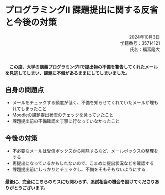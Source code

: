 # プログラミングII 課題提出に関する反省と今後の対策

<div style="text-align: right;">
2024年10月3日  <br>
学籍番号：35714121  <br>
氏名：福富隆大  <br>
<br>
</div>  

#### 　この度、大学の講義プログラミングIIで提出物の不備を警告してくれたメールを見逃してしまい、課題に不備があるままにしてしまいました。

## 自身の問題点
- メールをチェックする頻度が低く、不備を知らせてくれていたメールが埋もれてしまったこと
- Moodleの課題提出状況のチェックを怠っていたこと
- 課題提出前の不備確認を丁寧に行なっていなかったこと

## 今後の対策
- 不必要なメールは受信ボックスから削除するなど、メールボックスの整理をする
- 再提出になっているかもしれないので、こまめに提出状況などを確認する
- 課題提出前にしっかりとチェックし、不備をそもそもないようにする

#### 最後に、完全にこちらのミスにも関わらず、追試相当の機会を設けてくださりありがとうございます。


